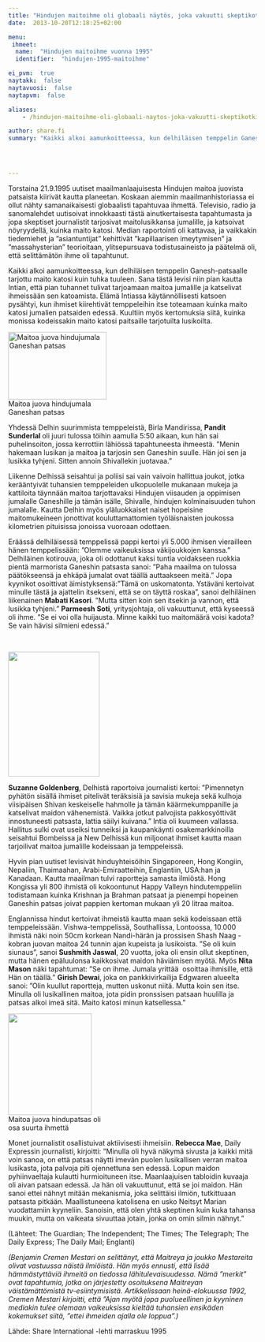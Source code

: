 ```yaml
---
title: "Hindujen maitoihme oli globaali näytös, joka vakuutti skeptikotkin"
date:  2013-10-20T12:18:25+02:00

menu:
 ihmeet:
  name:  "Hindujen maitoihme vuonna 1995"
  identifier:  "hindujen-1995-maitoihme"

ei_pvm:  true
naytakk:  false
naytavuosi:  false
naytapvm:  false

aliases:
    - /hindujen-maitoihme-oli-globaali-naytos-joka-vakuutti-skeptikotkin/

author: share.fi
summary: "Kaikki alkoi aamunkoitteessa, kun delhiläisen temppelin Ganesh-patsaalle tarjottu maito katosi kuin tuhka tuuleen. Sana tästä levisi niin pian kautta Intian, että pian tuhannet tulivat tarjoamaan maitoa jumalille ja katselivat ihmeissään sen katoamista. Elämä Intiassa käytännöllisesti katsoen pysähtyi..."




---
```

<p class="alustus">Torstaina 21.9.1995 uutiset maailmanlaajuisesta Hindujen maitoa juovista patsaista kiirivät kautta planeetan. Koskaan aiemmin maailmanhistoriassa ei ollut nähty samanaikaisesti globaalisti tapahtuvaa ihmettä. Televisio, radio ja sanomalehdet uutisoivat innokkaasti tästä ainutkertaisesta tapahtumasta ja jopa skeptiset journalistit tarjosivat maitolusikkansa jumalille, ja katsoivat nöyryydellä, kuinka maito katosi. Median raportointi oli kattavaa, ja vaikkakin tiedemiehet ja ”asiantuntijat” kehittivät ”kapillaarisen imeytymisen” ja ”massahysterian” teorioitaan, ylitsepursuava todistusaineisto ja päätelmä oli, että selittämätön ihme oli tapahtunut.</p>

<p>Kaikki alkoi aamunkoitteessa, kun delhiläisen temppelin Ganesh-patsaalle tarjottu maito katosi kuin tuhka tuuleen. Sana tästä levisi niin pian kautta Intian, että pian tuhannet tulivat tarjoamaan maitoa jumalille ja katselivat ihmeissään sen katoamista. Elämä Intiassa käytännöllisesti katsoen pysähtyi, kun ihmiset kiirehtivät temppeleihin itse toteamaan kuinka maito katosi jumalien patsaiden edessä. Kuultiin myös kertomuksia siitä, kuinka monissa kodeissakin maito katosi paitsaille tarjotuilta lusikoilta.</p>

<p class="alignright" style="max-width:200px;"><img src="https://sharefi-cdn.sirv.com/sharefi/hindujen-maitoihme-1995-ganesha2.jpg" width="199" height="137" alt="Maitoa juova hindujumala Ganeshan patsas" />
<br />Maitoa juova hindujumala Ganeshan patsas</p>
<p>Yhdessä Delhin suurimmista temppeleistä, Birla Mandirissa, <strong>Pandit Sunderlal </strong>oli juuri tulossa töihin aamulla 5:50 aikaan, kun hän sai puhelinsoiton, jossa kerrottiin lähiössä tapahtuneesta ihmeestä. ”Menin hakemaan lusikan ja maitoa ja tarjosin sen Ganeshin suulle. Hän joi sen ja lusikka tyhjeni. Sitten annoin Shivallekin juotavaa.”</p>
<p>Liikenne Delhissä seisahtui ja poliisi sai vain vaivoin hallittua joukot, jotka kerääntyivät tuhansien temppeleiden ulkopuolelle mukanaan mukeja ja kattiloita täynnään maitoa tarjottavaksi Hindujen viisauden ja oppimisen jumalalle Ganeshille ja tämän isälle, Shivalle, hindujen kolminaisuuden tuhon jumalalle. Kautta Delhin myös yläluokkaiset naiset hopeisine maitomukeineen jonottivat kouluttamattomien työläisnaisten joukossa kilometrien pituisissa jonoissa vuoroaan odottaen.</p>
<p>Eräässä delhiläisessä temppelissä pappi kertoi yli 5.000 ihmisen vierailleen hänen temppelissään: ”Olemme vaikeuksissa väkijoukkojen kanssa.” Delhiläinen kotirouva, joka oli odottanut kaksi tuntia voidakseen ruokkia pientä marmorista Ganeshin patsasta sanoi: ”Paha maailma on tulossa päätökseensä ja ehkäpä jumalat ovat täällä auttaakseen meitä.” Jopa kyynikot osoittivat äimistyksensä:”Tämä on uskomatonta. Ystäväni kertoivat minulle tästä ja ajattelin itsekseni, että se on täyttä roskaa”, sanoi delhiläinen liikenainen <strong>Mabati Kasori</strong>. ”Mutta sitten koin sen itsekin ja vannon, että lusikka tyhjeni.” <strong>Parmeesh Soti</strong>, yritysjohtaja, oli vakuuttunut, että kyseessä oli ihme. ”Se ei voi olla huijausta. Minne kaikki tuo maitomäärä voisi kadota? Se vain hävisi silmieni edessä.”</p>
<p>&nbsp;</p>
<p class="alignright" style="max-width:200px;"><img src="https://sharefi-cdn.sirv.com/sharefi/eri-lehtia-vuodelta-1995-hindujen-maitoihme-avi2.gif" width="185" height="253" alt="" /></p>
<p><strong>Suzanne Goldenberg</strong>, Delhistä raportoiva journalisti kertoi: ”Pimennetyn pyhätön sisällä ihmiset pitelivät teräksisiä ja savisia mukeja sekä kulhoja viisipäisen Shivan keskeiselle hahmolle ja tämän käärmekumppanille ja katselivat maidon vähenemistä. Vaikka jotkut palvojista pakkosyöttivät innostuneesti patsasta, lattia säilyi kuivana.” Intia oli kuumeen vallassa. Hallitus sulki ovat useiksi tunneiksi ja kaupankäynti osakemarkkinoilla seisahtui Bombeissa ja New Delhissä kun miljoonat ihmiset kautta maan tarjoilivat maitoa jumalille kodeissaan ja temppeleissä.</p>
<p>Hyvin pian uutiset levisivät hinduyhteisöihin Singaporeen, Hong Kongiin, Nepaliin, Thaimaahan, Arabi-Emiraatteihin, Englantiin, USA:han ja Kanadaan. Kautta maailman tulvi raportteja samasta ilmiöstä. Hong Kongissa yli 800 ihmistä oli kokoontunut Happy Valleyn hindutemppeliin todistamaan kuinka Krishnan ja Brahman patsaat ja pienempi hopeinen Ganeshin patsas joivat pappien kertoman mukaan yli 20 litraa maitoa.</p>
<p>Englannissa hindut kertoivat ihmeistä kautta maan sekä kodeissaan että temppeleissään. Vishwa-temppelissä, Southallissa, Lontoossa, 10.000 ihmistä näki noin 50cm korkean Nandi-härän ja prossisen Shash Naag -kobran juovan maitoa 24 tunnin ajan kupeista ja lusikoista. ”Se oli kuin siunaus”, sanoi <strong>Sushmith Jaswal</strong>, 20 vuotta, joka oli ensin ollut skeptinen, mutta hänen epäluulonsa kaikkosivat maidon häviämisen myötä. Myös <strong>Nita Mason</strong> näki tapahtumat: ”Se on ihme. Jumala yrittää&nbsp; osoittaa ihmisille, että Hän on täällä.” <strong>Girish Dewai</strong>, joka on pankkivirkailija Edgwaren alueelta sanoi: ”Olin kuullut raportteja, mutten uskonut niitä. Mutta koin sen itse. Minulla oli lusikallinen maitoa, jota pidin pronssisen patsaan huulilla ja patsas alkoi imeä sitä. Maito katosi minun katsellessa.”</p>
<p class="alignright" style="max-width:200px;"><img src="https://sharefi-cdn.sirv.com/sharefi/hindujen-maitoihme-1995-kuva-maitoa-juovasta-jumalasta.gif" width="169" height="206" alt="" /><br />Maitoa juova hindupatsas oli osa suurta ihmettä</p>
<p>Monet journalistit osallistuivat aktiivisesti ihmeisiin. <strong>Rebecca Mae</strong>, Daily Expressin journalisti, kirjoitti: ”Minulla oli hyvä näkymä sivusta ja kaikki mitä voin sanoa, on että patsas näytti imevän puolen lusikallisen verran maitoa lusikasta, jota palvoja piti ojennettuna sen edessä. Lopun maidon pyhiinvaeltaja kulautti hurmioituneen itse. Maanlaajuisen tabloidin kuvaaja oli aivan patsaan edessä. Ja hän oli vakuuttunut, että se joi maidon. Hän sanoi ettei nähnyt mitään mekanismia, joka selittäisi ilmiön, tutkittuaan patsasta pitkään. Maallistuneena katolisena en usko Neitsyt Marian vuodattamiin kyyneliin. Sanoisin, että olen yhtä skeptinen kuin kuka tahansa muukin, mutta on vaikeata sivuuttaa jotain, jonka on omin silmin nähnyt.”</p>
<p>(Lähteet: The Guardian; The Independent; The Times; The Telegraph; The Daily Express; The Daily Mail; Englanti)</p>
<p><em>(Benjamin Cremen Mestari on selittänyt, että Maitreya ja joukko Mestareita olivat vastuussa näistä ilmiöistä. Hän myös ennusti, että lisää hämmästyttäviä ihmeitä on tiedossa lähitulevaisuudessa. Nämä ”merkit” ovat tapahtumia, jotka on järjestetty osoituksena Maitreyan väistämättömistä tv-esiintymisistä. Artikkelissaan heinä-elokuussa 1992, Cremen Mestari kirjoitti, että ”Ajan myötä jopa puolueellinen ja kyyninen mediakin tulee olemaan vaikeuksissa kieltää tuhansien ensikäden kokemukset siitä, ”ettei ihmeiden ajalla ole loppua”.)</em></p>
<p>Lähde: Share International -lehti marraskuu 1995</p>